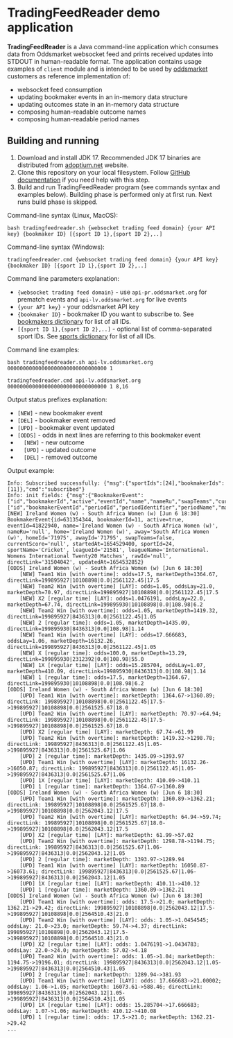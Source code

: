 # TradingFeedReader demo application

**TradingFeedReader** is a Java command-line application which consumes data from Oddsmarket websocket feed and 
prints received updates into STDOUT in human-readable format.
The application contains usage examples of `client` module and is intended to be used by [oddsmarket](https://oddsmarket.org/) customers as 
reference implementation of:
* websocket feed consumption
* updating bookmaker events in an in-memory data structure
* updating outcomes state in an in-memory data structure
* composing human-readable outcome names
* composing human-readable period names


## Building and running

1. Download and install JDK 17. Recommended JDK 17 binaries are distributed from [adoptium.net](https://adoptium.net/temurin/releases/?version=11) website.
2. Clone this repository on your local filesystem. Follow [GitHub documentation](https://docs.github.com/en/repositories/creating-and-managing-repositories/cloning-a-repository) if you need help with this step.
3. Build and run TradingFeedReader program (see commands syntax and examples below). Building phase is performed only at first run. Next runs build phase is skipped.

Command-line syntax (Linux, MacOS):
```
bash tradingfeedreader.sh {websocket trading feed domain} {your API key} {bookmaker ID} [{sport ID 1},{sport ID 2},..] 
```

Command-line syntax (Windows):
```
tradingfeedreader.cmd {websocket trading feed domain} {your API key} {bookmaker ID} [{sport ID 1},{sport ID 2},..] 
```

Command line parameters explanation:
* `{websocket trading feed domain}` - use `api-pr.oddsmarket.org` for prematch events and `api-lv.oddsmarket.org` for live events
* `{your API key}` - your oddsmarket API key 
* `{bookmaker ID}` - bookmaker ID you want to subscribe to. See [bookmakers dictionary](https://github.com/AspiraLimited/oddsmarket_client/wiki/Get-Bookmakers-(API-v4)) for list of all IDs. 
* `[{sport ID 1},{sport ID 2},..]` - optional list of comma-separated sport IDs. See [sports dictionary](https://github.com/AspiraLimited/oddsmarket_client/wiki/Get-Sports-(API-v4)) for list of all IDs.


Command line examples:
```
bash tradingfeedreader.sh api-lv.oddsmarket.org 00000000000000000000000000000000 1
```

```
tradingfeedreader.cmd api-lv.oddsmarket.org 00000000000000000000000000000000 1 8,16
```

Output status prefixes explanation:
* `[NEW]` - new bookmaker event
* `[DEL]` - bookmaker event removed
* `[UPD]` - bookmaker event updated
* `[ODDS]` - odds in next lines are referring to this bookmaker event 
* `  [NEW]` - new outcome 
* `  [UPD]` - updated outcome 
* `  [DEL]` - removed outcome 


Output example:
```
Info: Subscribed successfully: {"msg":{"sportIds":[24],"bookmakerIds":[11]},"cmd":"subscribed"}
Info: init fields: {"msg":{"BookmakerEvent":["id","bookmakerId","active","eventId","name","nameRu","swapTeams","currentScore","startedAt","sportId","sportName","leagueName","rawId","directLink","updatedAt","homeId","awayId","home","away","leagueId"],"Outcomes":["id","bookmakerEventId","periodId","periodIdentifier","periodName","marketAndBetTypeId","marketAndBetTypeParameterValue","playerId1","playerName1","playerId2","playerName2","active","odds","oddsLay","isLay","marketDepth","directLink","updatedAt"]},"cmd":"fields"}
[NEW] Ireland Women (w) - South Africa Women (w) [Jun 6 18:30] BookmakerEvent{id=631354344, bookmakerId=11, active=true, eventId=41822940, name='Ireland Women (w) - South Africa Women (w)', nameRu='null', home='Ireland Women (w)', away='South Africa Women (w)', homeId='71975', awayId='71795', swapTeams=false, currentScore='null', startedAt=1654529400, sportId=24, sportName='Cricket', leagueId='21581', leagueName='International. Womens International Twenty20 Matches', rawId='null', directLink='31504042', updatedAt=1654532852}
[ODDS] Ireland Women (w) - South Africa Women (w) [Jun 6 18:30]
    [NEW] Team1 Win [with overtime]: odds=17.5, marketDepth=1364.67, directLink=199895927|10108898|0.0|2561122.45|17.5
    [NEW] Team2 Win [with overtime] [LAY]: odds=1.05, oddsLay=21.0, marketDepth=70.97, directLink=199895927|10108898|0.0|2561122.45|17.5
    [NEW] X2 [regular time] [LAY]: odds=1.0476191, oddsLay=22.0, marketDepth=67.74, directLink=199895930|10108898|0.0|108.98|6.2
    [NEW] Team2 Win [with overtime]: odds=1.05, marketDepth=1419.32, directLink=199895927|8436313|0.0|2561122.45|1.05
    [NEW] 2 [regular time]: odds=1.05, marketDepth=1435.09, directLink=199895930|8436313|0.0|108.98|1.14
    [NEW] Team1 Win [with overtime] [LAY]: odds=17.666683, oddsLay=1.06, marketDepth=16132.26, directLink=199895927|8436313|0.0|2561122.45|1.05
    [NEW] X [regular time]: odds=100.0, marketDepth=13.29, directLink=199895930|2312392|0.0|108.98|55.0
    [NEW] 1X [regular time] [LAY]: odds=15.285704, oddsLay=1.07, marketDepth=410.09, directLink=199895930|8436313|0.0|108.98|1.14
    [NEW] 1 [regular time]: odds=17.5, marketDepth=1364.67, directLink=199895930|10108898|0.0|108.98|6.2
[ODDS] Ireland Women (w) - South Africa Women (w) [Jun 6 18:30]
    [UPD] Team1 Win [with overtime]: marketDepth: 1364.67->1360.89; directLink: 199895927|10108898|0.0|2561122.45|17.5->199895927|10108898|0.0|2561525.67|18.0
    [UPD] Team2 Win [with overtime] [LAY]: marketDepth: 70.97->64.94; directLink: 199895927|10108898|0.0|2561122.45|17.5->199895927|10108898|0.0|2561525.67|18.0
    [UPD] X2 [regular time] [LAY]: marketDepth: 67.74->61.99
    [UPD] Team2 Win [with overtime]: marketDepth: 1419.32->1298.78; directLink: 199895927|8436313|0.0|2561122.45|1.05->199895927|8436313|0.0|2561525.67|1.06
    [UPD] 2 [regular time]: marketDepth: 1435.09->1393.97
    [UPD] Team1 Win [with overtime] [LAY]: marketDepth: 16132.26->16050.87; directLink: 199895927|8436313|0.0|2561122.45|1.05->199895927|8436313|0.0|2561525.67|1.06
    [UPD] 1X [regular time] [LAY]: marketDepth: 410.09->410.11
    [UPD] 1 [regular time]: marketDepth: 1364.67->1360.89
[ODDS] Ireland Women (w) - South Africa Women (w) [Jun 6 18:30]
    [UPD] Team1 Win [with overtime]: marketDepth: 1360.89->1362.21; directLink: 199895927|10108898|0.0|2561525.67|18.0->199895927|10108898|0.0|2562043.12|17.5
    [UPD] Team2 Win [with overtime] [LAY]: marketDepth: 64.94->59.74; directLink: 199895927|10108898|0.0|2561525.67|18.0->199895927|10108898|0.0|2562043.12|17.5
    [UPD] X2 [regular time] [LAY]: marketDepth: 61.99->57.02
    [UPD] Team2 Win [with overtime]: marketDepth: 1298.78->1194.75; directLink: 199895927|8436313|0.0|2561525.67|1.06->199895927|8436313|0.0|2562043.12|1.05
    [UPD] 2 [regular time]: marketDepth: 1393.97->1289.94
    [UPD] Team1 Win [with overtime] [LAY]: marketDepth: 16050.87->16073.61; directLink: 199895927|8436313|0.0|2561525.67|1.06->199895927|8436313|0.0|2562043.12|1.05
    [UPD] 1X [regular time] [LAY]: marketDepth: 410.11->410.12
    [UPD] 1 [regular time]: marketDepth: 1360.89->1362.21
[ODDS] Ireland Women (w) - South Africa Women (w) [Jun 6 18:30]
    [UPD] Team1 Win [with overtime]: odds: 17.5->21.0; marketDepth: 1362.21->29.42; directLink: 199895927|10108898|0.0|2562043.12|17.5->199895927|10108898|0.0|2564510.43|21.0
    [UPD] Team2 Win [with overtime] [LAY]: odds: 1.05->1.0454545; oddsLay: 21.0->23.0; marketDepth: 59.74->4.37; directLink: 199895927|10108898|0.0|2562043.12|17.5->199895927|10108898|0.0|2564510.43|21.0
    [UPD] X2 [regular time] [LAY]: odds: 1.0476191->1.0434783; oddsLay: 22.0->24.0; marketDepth: 57.02->4.18
    [UPD] Team2 Win [with overtime]: odds: 1.05->1.04; marketDepth: 1194.75->19196.01; directLink: 199895927|8436313|0.0|2562043.12|1.05->199895927|8436313|0.0|2564510.43|1.05
    [UPD] 2 [regular time]: marketDepth: 1289.94->381.93
    [UPD] Team1 Win [with overtime] [LAY]: odds: 17.666683->21.00002; oddsLay: 1.06->1.05; marketDepth: 16073.61->588.46; directLink: 199895927|8436313|0.0|2562043.12|1.05->199895927|8436313|0.0|2564510.43|1.05
    [UPD] 1X [regular time] [LAY]: odds: 15.285704->17.666683; oddsLay: 1.07->1.06; marketDepth: 410.12->410.08
    [UPD] 1 [regular time]: odds: 17.5->21.0; marketDepth: 1362.21->29.42
...
```


